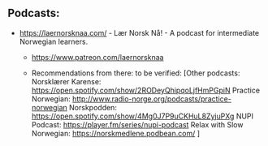 
## Podcasts:
* https://laernorsknaa.com/ -  Lær Norsk Nå! - A podcast for intermediate Norwegian learners.
    * https://www.patreon.com/laernorsknaa

    * Recommendations from there: to be verified: [Other podcasts: Norsklærer Karense: https://open.spotify.com/show/2RODeyQhipqoLjfHmPGpiN Practice Norwegian: http://www.radio-norge.org/podcasts/practice-norwegian Norskpodden: https://open.spotify.com/show/4Mg0J7P9uCKHuL8ZyjuPXg NUPI Podcast: https://player.fm/series/nupi-podcast Relax with Slow Norwegian: https://norskmedlene.podbean.com/ ] 


